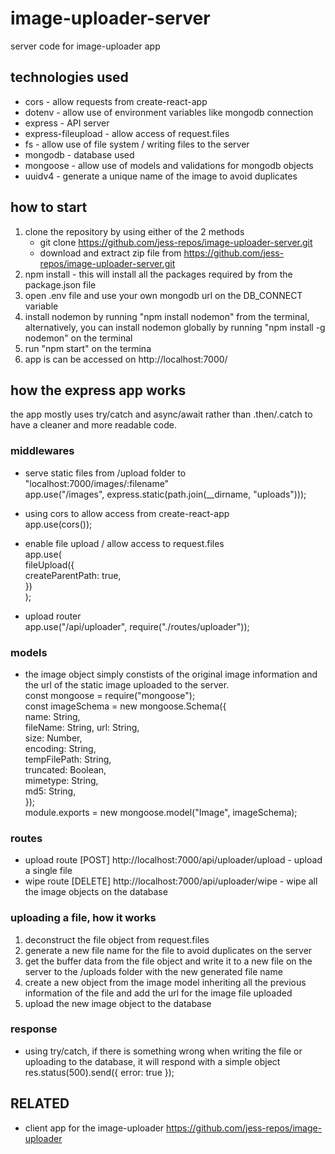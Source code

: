 # image-uploader-server

server code for image-uploader app

## technologies used

- cors - allow requests from create-react-app
- dotenv - allow use of environment variables like mongodb connection
- express - API server
- express-fileupload - allow access of request.files
- fs - allow use of file system / writing files to the server
- mongodb - database used
- mongoose - allow use of models and validations for mongodb objects
- uuidv4 - generate a unique name of the image to avoid duplicates

## how to start

1. clone the repository by using either of the 2 methods
   - git clone https://github.com/jess-repos/image-uploader-server.git
   - download and extract zip file from https://github.com/jess-repos/image-uploader-server.git
2. npm install - this will install all the packages required by from the package.json file
3. open .env file and use your own mongodb url on the DB_CONNECT variable
4. install nodemon by running "npm install nodemon" from the terminal, alternatively, you can install nodemon globally by running "npm install -g nodemon" on the terminal
5. run "npm start" on the termina
6. app is can be accessed on http://localhost:7000/

## how the express app works

the app mostly uses try/catch and async/await rather than .then/.catch to have a cleaner and more readable code.

### middlewares

- serve static files from /upload folder to "localhost:7000/images/:filename"\
  app.use("/images", express.static(path.join(\_\_dirname, "uploads")));

- using cors to allow access from create-react-app\
  app.use(cors());

- enable file upload / allow access to request.files\
  app.use(\
  fileUpload({ \
   createParentPath: true,\
  })\
  );

- upload router  
   app.use("/api/uploader", require("./routes/uploader"));

### models

- the image object simply constists of the original image information and the url of the static image uploaded to the server.\
  const mongoose = require("mongoose");\
  const imageSchema = new mongoose.Schema({\
  name: String,\
  fileName: String,
  url: String,\
  size: Number,\
  encoding: String,\
  tempFilePath: String,\
  truncated: Boolean,\
  mimetype: String,\
  md5: String,\
  });\
  module.exports = new mongoose.model("Image", imageSchema);

### routes

- upload route [POST] http://localhost:7000/api/uploader/upload - upload a single file
- wipe route [DELETE] http://localhost:7000/api/uploader/wipe - wipe all the image objects on the database

### uploading a file, how it works

1. deconstruct the file object from request.files
2. generate a new file name for the file to avoid duplicates on the server
3. get the buffer data from the file object and write it to a new file on the server to the /uploads folder with the new generated file name
4. create a new object from the image model inheriting all the previous information of the file and add the url for the image file uploaded
5. upload the new image object to the database

### response

- using try/catch, if there is something wrong when writing the file or uploading to the database, it will respond with a simple object\
  res.status(500).send({ error: true });

## RELATED
- client app for the image-uploader https://github.com/jess-repos/image-uploader

